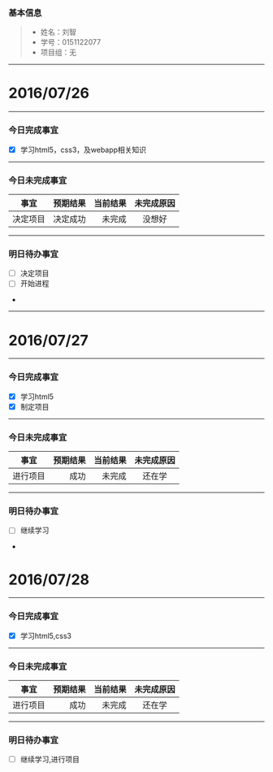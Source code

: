 ### 基本信息
> * 姓名：刘智
> * 学号：0151122077
> * 项目组：无

-------


# 2016/07/26

-------

### 今日完成事宜
- [x]  学习html5，css3，及webapp相关知识

-----
### 今日未完成事宜


| 事宜     |预期结果| 当前结果  | 未完成原因   | 
| --------   | -----:  | -----:  | :----:  |
| 决定项目     | 决定成功  | 未完成   | 没想好   | 


------
### 明日待办事宜
- [ ] 决定项目
- [ ] 开始进程
- 
-------


# 2016/07/27

-------

### 今日完成事宜
- [x]  学习html5
- [x]  制定项目

-----
### 今日未完成事宜


| 事宜     |预期结果| 当前结果  | 未完成原因   | 
| --------   | -----:  | -----:  | :----:  |
| 进行项目   | 成功  | 未完成   | 还在学  | 


------
### 明日待办事宜
- [ ] 继续学习
- 
# 2016/07/28

-------

### 今日完成事宜
- [x]  学习html5,css3


-----
### 今日未完成事宜


| 事宜     |预期结果| 当前结果  | 未完成原因   | 
| --------   | -----:  | -----:  | :----:  |
| 进行项目   | 成功  | 未完成   | 还在学  | 


------
### 明日待办事宜
- [ ] 继续学习,进行项目
